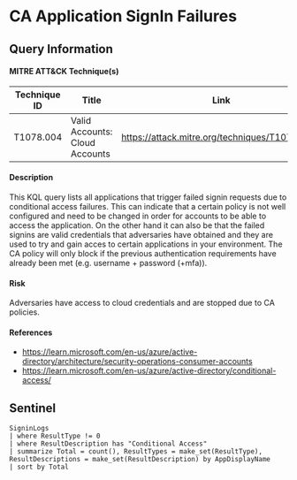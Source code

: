 # CA Application SignIn Failures

## Query Information

#### MITRE ATT&CK Technique(s)

| Technique ID | Title    | Link    |
| ---  | --- | --- |
| T1078.004 | Valid Accounts: Cloud Accounts | https://attack.mitre.org/techniques/T1078/004/|

#### Description
This KQL query lists all applications that trigger failed signin requests due to conditional access failures. This can indicate that a certain policy is not well configured and need to be changed in order for accounts to be able to access the application. On the other hand it can also be that the failed signins are valid credentials that adversaries have obtained and they are used to try and gain acces to certain applications in your environment. The CA policy will only block if the previous authentication requirements have already been met (e.g. username + password (+mfa)).

#### Risk
Adversaries have access to cloud credentials and are stopped due to CA policies.

#### References
- https://learn.microsoft.com/en-us/azure/active-directory/architecture/security-operations-consumer-accounts
- https://learn.microsoft.com/en-us/azure/active-directory/conditional-access/


## Sentinel
```KQL
SigninLogs
| where ResultType != 0
| where ResultDescription has "Conditional Access"
| summarize Total = count(), ResultTypes = make_set(ResultType), ResultDescriptions = make_set(ResultDescription) by AppDisplayName
| sort by Total
```
